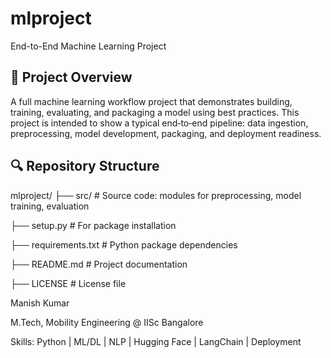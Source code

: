 # mlproject

End-to-End Machine Learning Project

## 🧾 Project Overview

A full machine learning workflow project that demonstrates building, training, evaluating, and packaging a model using best practices. This project is intended to show a typical end‐to‐end pipeline: data ingestion, preprocessing, model development, packaging, and deployment readiness.

## 🔍 Repository Structure
mlproject/
├── src/ # Source code: modules for preprocessing, model training, evaluation

├── setup.py # For package installation

├── requirements.txt # Python package dependencies

├── README.md # Project documentation

├── LICENSE # License file

Manish Kumar

M.Tech, Mobility Engineering @ IISc Bangalore

Skills: Python | ML/DL | NLP | Hugging Face | LangChain | Deployment
